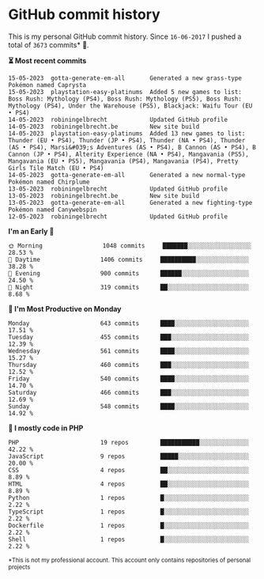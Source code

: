# GitHub commit history
This is my personal GitHub commit history. Since <!--START_SECTION:first-commit-date-->`16-06-2017`<!--END_SECTION:first-commit-date--> I pushed a total of <!--START_SECTION:total-commit-count-->`3673`<!--END_SECTION:total-commit-count--> commits* 🎉.

<!--START_SECTION:most-recent-commits-->
**⏳ Most recent commits**
                                        
```text
15-05-2023  gotta-generate-em-all       Generated a new grass-type Pokémon named Caprysta
15-05-2023  playstation-easy-platinums  Added 5 new games to list: Boss Rush: Mythology (PS4), Boss Rush: Mythology (PS5), Boss Rush: Mythology (PS4), Under the Warehouse (PS5), Blackjack: Waifu Tour (EU • PS4)
14-05-2023  robiningelbrecht            Updated GitHub profile
14-05-2023  robiningelbrecht.be         New site build
14-05-2023  playstation-easy-platinums  Added 13 new games to list: Thunder (EU • PS4), Thunder (JP • PS4), Thunder (NA • PS4), Thunder (AS • PS4), Marsi&#039;s Adventures (AS • PS4), B Cannon (AS • PS4), B Cannon (JP • PS4), Alterity Experience (NA • PS4), Mangavania (PS5), Mangavania (EU • PS5), Mangavania (PS4), Mangavania (PS4), Pretty Girls Tile Match (EU • PS4)
14-05-2023  gotta-generate-em-all       Generated a new normal-type Pokémon named Chirplume
13-05-2023  robiningelbrecht            Updated GitHub profile
13-05-2023  robiningelbrecht.be         New site build
13-05-2023  gotta-generate-em-all       Generated a new fighting-type Pokémon named Canywebspin
12-05-2023  robiningelbrecht            Updated GitHub profile
```
<!--END_SECTION:most-recent-commits-->  

<!--START_SECTION:commits-per-day-time-->
**I&#039;m an Early 🐤**

```text
🌞 Morning                 1048 commits     ███████░░░░░░░░░░░░░░░░░░   28.53 %
🌆 Daytime                 1406 commits     ██████████░░░░░░░░░░░░░░░   38.28 %
🌃 Evening                 900 commits      ██████░░░░░░░░░░░░░░░░░░░   24.50 %
🌙 Night                   319 commits      ██░░░░░░░░░░░░░░░░░░░░░░░   8.68 %
```
<!--END_SECTION:commits-per-day-time-->  

<!--START_SECTION:commits-per-weekday-->
**📅 I&#039;m Most Productive on Monday**

```text
Monday                    643 commits      ████░░░░░░░░░░░░░░░░░░░░░   17.51 %
Tuesday                   455 commits      ███░░░░░░░░░░░░░░░░░░░░░░   12.39 %
Wednesday                 561 commits      ████░░░░░░░░░░░░░░░░░░░░░   15.27 %
Thursday                  460 commits      ███░░░░░░░░░░░░░░░░░░░░░░   12.52 %
Friday                    540 commits      ████░░░░░░░░░░░░░░░░░░░░░   14.70 %
Saturday                  466 commits      ███░░░░░░░░░░░░░░░░░░░░░░   12.69 %
Sunday                    548 commits      ████░░░░░░░░░░░░░░░░░░░░░   14.92 %
```
<!--END_SECTION:commits-per-weekday-->  

<!--START_SECTION:repos-per-language-->
**💬 I mostly code in PHP**

```text
PHP                       19 repos         ███████████░░░░░░░░░░░░░░   42.22 %
JavaScript                9 repos          █████░░░░░░░░░░░░░░░░░░░░   20.00 %
CSS                       4 repos          ██░░░░░░░░░░░░░░░░░░░░░░░   8.89 %
HTML                      4 repos          ██░░░░░░░░░░░░░░░░░░░░░░░   8.89 %
Python                    1 repos          █░░░░░░░░░░░░░░░░░░░░░░░░   2.22 %
TypeScript                1 repos          █░░░░░░░░░░░░░░░░░░░░░░░░   2.22 %
Dockerfile                1 repos          █░░░░░░░░░░░░░░░░░░░░░░░░   2.22 %
Shell                     1 repos          █░░░░░░░░░░░░░░░░░░░░░░░░   2.22 %
```
<!--END_SECTION:repos-per-language-->  

<sub>*This is not my professional account. This account only contains repositories of personal projects</sub>
